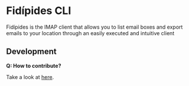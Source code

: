 # Fidípides CLI

Fidípides is the IMAP client that allows you to list email boxes and export emails to your location
through an easily executed and intuitive client


## Development

**Q: How to contribute?**

Take a look at [here](./CONTRIBUTING.md).

